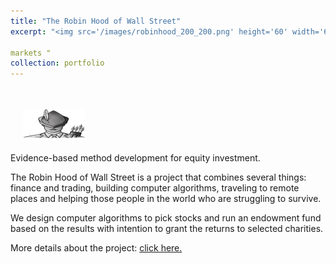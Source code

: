 ```yaml
---
title: "The Robin Hood of Wall Street"
excerpt: "<img src='/images/robinhood_200_200.png' height='60' width='60' align='left' hspace='20'> Evidence-based method development for equity investment."

markets "
collection: portfolio
---
```

<br><br>
<img src='/images/robinhood_200_200.png' height='50' width='100' align='100' hspace='20'><br><br> Evidence-based method development for equity investment.

The Robin Hood of Wall Street is a project that combines several things: finance and trading, building computer algorithms, traveling to remote places and helping those people in the world who are struggling to survive.

We design computer algorithms to pick stocks and run an endowment fund based on the results with intention to grant the returns to selected charities.

More details about the project: <a title="The Robin Hood of Wall Street" href="http://robinhoodofwallstreet.com">click here.</a>

